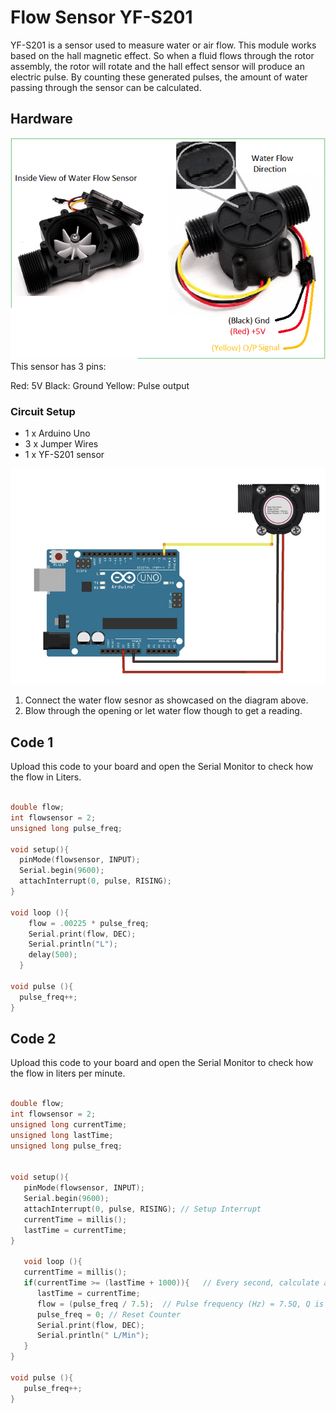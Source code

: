 # Flow Sensor YF-S201

YF-S201 is a sensor used to measure water or air flow. This module works based on the hall magnetic effect. 
So when a fluid flows through the rotor assembly, the rotor will rotate and the hall effect sensor will produce an electric pulse.
By counting these generated pulses, the amount of water passing through the sensor can be calculated.

## Hardware
<img src="./images/flow-sensor.png" width="600" >
This sensor has 3 pins:

Red: 5V
Black: Ground
Yellow: Pulse output


### Circuit Setup

* 1 x Arduino Uno
* 3 x Jumper Wires
* 1 x  YF-S201 sensor


 ![Image of tm1637 Diagram](./images/flow-circuit.png)

1. Connect the water flow sesnor as showcased on the diagram above.
2. Blow through the opening or let water flow though to get a reading.


## Code 1
Upload this code to your board and open the Serial Monitor to check how the flow in Liters. 

```C++

double flow;
int flowsensor = 2; 
unsigned long pulse_freq;

void setup(){
  pinMode(flowsensor, INPUT);
  Serial.begin(9600);
  attachInterrupt(0, pulse, RISING); 
}

void loop (){
    flow = .00225 * pulse_freq;
    Serial.print(flow, DEC);
    Serial.println("L");
    delay(500);
  }

void pulse (){
  pulse_freq++;
}

```


## Code 2
Upload this code to your board and open the Serial Monitor to check how the flow in liters per minute.

```C++

double flow;  
int flowsensor = 2; 
unsigned long currentTime;
unsigned long lastTime;
unsigned long pulse_freq;
 

void setup(){
   pinMode(flowsensor, INPUT);
   Serial.begin(9600);
   attachInterrupt(0, pulse, RISING); // Setup Interrupt
   currentTime = millis();
   lastTime = currentTime;
}

   void loop (){
   currentTime = millis();
   if(currentTime >= (lastTime + 1000)){   // Every second, calculate and print L/Min
      lastTime = currentTime; 
      flow = (pulse_freq / 7.5);  // Pulse frequency (Hz) = 7.5Q, Q is flow rate in L/min.
      pulse_freq = 0; // Reset Counter
      Serial.print(flow, DEC); 
      Serial.println(" L/Min");
   }
}

void pulse (){
   pulse_freq++;
}

```


